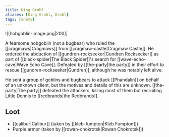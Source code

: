 ```yaml
---
title: King Grohl
aliases: [King Grohl, Grohl]
tags: [enemy]
---
```

![[hobgoblin-image.png|200]]

A fearsome hobgoblin (not a bugbear) who ruled the [[cragmaws|Cragmaws]] from [[cragmaw-castle|Cragmaw Castle]]. He ordered the abduction of [[gundren-rockseeker|Gundren Rockseeker]] as part of [[black-spider|The Black Spider]]'s search for [[wave-echo-cave|Wave Echo Cave]]. Defeated by [[the-party|the party]] in their effort to rescue [[gundren-rockseeker|Gundren]], although he was notably left alive.

He sent a group of goblins and bugbears to attack [[Phandalin]] on behalf of an unknown client, but the motives and details of this are unknown. [[the-party|The party]] defeated the attackers, killing most of them but recruiting Little Dennis to [[redbrands|the Redbrands]].

## Loot
- [[calibur|Calibur]] (taken by [[kleb-fumpton|Kleb Fumpton]])
- Purple armor (taken by [[rowan-chokrotsk|Rowan Chokrotsk]])